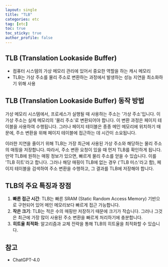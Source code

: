```yaml
---
layout: single
title: "TLB"
categories: etc
tag: [etc]
toc: true
toc_sticky: true
author_profile: false
---
```

## TLB (Translation Lookaside Buffer)

* 컴퓨터 시스템의 가상 메모리 관리에 있어서 중요한 역할을 하는 캐시 메모리
* TLB는 가상 주소를 물리 주소로 변환하는 과정에서 발생하는 성능 지연을 최소화하기 위해 사용



## TLB (Translation Lookaside Buffer) 동작 방법

가상 메모리 시스템에서, 프로세스가 실행될 때 사용하는 주소는 '가상 주소'입니다. 이 가상 주소는 실제 메모리의 '물리 주소'로 변환되어야 합니다. 이 변환 과정은 페이지 테이블을 사용하여 수행됩니다. 그러나 페이지 테이블은 종종 메인 메모리에 위치하기 때문에, 주소 변환을 위해 페이지 테이블에 접근하는 데 시간이 소요됩니다.

이러한 지연을 줄이기 위해 TLB는 가장 최근에 사용된 가상 주소와 해당하는 물리 주소의 매핑을 저장합니다. 따라서, 주소 변환 요청이 있을 때 먼저 TLB를 확인하게 됩니다. 만약 TLB에 원하는 매핑 정보가 있으면, 빠르게 물리 주소를 얻을 수 있습니다. 이를 'TLB 히트'라고 합니다. 그러나 해당 매핑이 TLB에 없는 경우 ('TLB 미스'라고 함), 페이지 테이블을 검색하여 주소 변환을 수행하고, 그 결과를 TLB에 저장해야 합니다.



## TLB의 주요 특징과 장점

1. **빠른 접근 시간**: TLB는 빠른 SRAM (Static Random Access Memory) 기반으로 구현되어 있어 메인 메모리보다 빠르게 접근 가능합니다.
2. **작은 크기**: TLB는 적은 수의 매핑만 저장하기 때문에 크기가 작습니다. 그러나 그것은 최근에 가장 많이 사용된 주소 변환을 빠르게 처리하기에 충분합니다.
3. **히트율 최적화**: 알고리즘과 교체 전략을 통해 TLB의 히트율을 최적화할 수 있습니다.



## 참고

* ChatGPT-4.0

